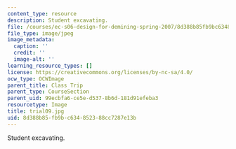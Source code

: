 ```yaml
---
content_type: resource
description: Student excavating.
file: /courses/ec-s06-design-for-demining-spring-2007/8d388b85fb9bc634852388cc7287e13b_trial09.jpg
file_type: image/jpeg
image_metadata:
  caption: ''
  credit: ''
  image-alt: ''
learning_resource_types: []
license: https://creativecommons.org/licenses/by-nc-sa/4.0/
ocw_type: OCWImage
parent_title: Class Trip
parent_type: CourseSection
parent_uid: 99ecbfa6-ce5e-d537-8b6d-181d91efeba3
resourcetype: Image
title: trial09.jpg
uid: 8d388b85-fb9b-c634-8523-88cc7287e13b
---
```

Student excavating.
